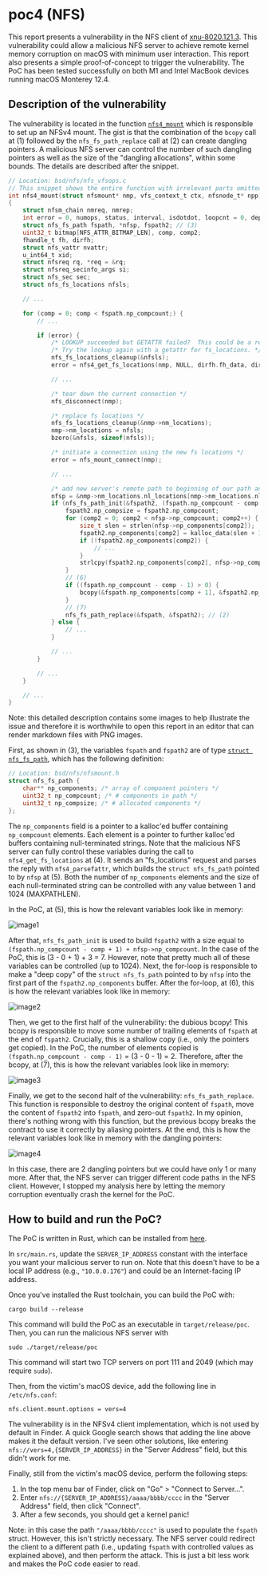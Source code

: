 # poc4 (NFS)

This report presents a vulnerability in the NFS client of [xnu-8020.121.3][1].
This vulnerability could allow a malicious NFS server to achieve remote kernel
memory corruption on macOS with minimum user interaction. This report also
presents a simple proof-of-concept to trigger the vulnerability. The PoC has
been tested successfully on both M1 and Intel MacBook devices running macOS
Monterey 12.4.

## Description of the vulnerability

The vulnerability is located in the function [`nfs4_mount`][2] which is
responsible to set up an NFSv4 mount. The gist is that the combination of the
`bcopy` call at (1) followed by the `nfs_fs_path_replace` call at (2) can create
dangling pointers. A malicious NFS server can control the number of such
dangling pointers as well as the size of the "dangling allocations", within some
bounds. The details are described after the snippet.

```c
// Location: bsd/nfs/nfs_vfsops.c
// This snippet shows the entire function with irrelevant parts omitted.
int nfs4_mount(struct nfsmount* nmp, vfs_context_t ctx, nfsnode_t* npp)
{
    struct nfsm_chain nmreq, nmrep;
    int error = 0, numops, status, interval, isdotdot, loopcnt = 0, depth = 0;
    struct nfs_fs_path fspath, *nfsp, fspath2; // (3)
    uint32_t bitmap[NFS_ATTR_BITMAP_LEN], comp, comp2;
    fhandle_t fh, dirfh;
    struct nfs_vattr nvattr;
    u_int64_t xid;
    struct nfsreq rq, *req = &rq;
    struct nfsreq_secinfo_args si;
    struct nfs_sec sec;
    struct nfs_fs_locations nfsls;

    // ...

    for (comp = 0; comp < fspath.np_compcount;) {
        // ...

        if (error) {
            /* LOOKUP succeeded but GETATTR failed?  This could be a referral. */
            /* Try the lookup again with a getattr for fs_locations. */
            nfs_fs_locations_cleanup(&nfsls);
            error = nfs4_get_fs_locations(nmp, NULL, dirfh.fh_data, dirfh.fh_len, fspath.np_components[comp], ctx, &nfsls); // (4)

            // ...

            /* tear down the current connection */
            nfs_disconnect(nmp);

            /* replace fs locations */
            nfs_fs_locations_cleanup(&nmp->nm_locations);
            nmp->nm_locations = nfsls;
            bzero(&nfsls, sizeof(nfsls));

            /* initiate a connection using the new fs locations */
            error = nfs_mount_connect(nmp);

            // ...

            /* add new server's remote path to beginning of our path and continue */
            nfsp = &nmp->nm_locations.nl_locations[nmp->nm_locations.nl_current.nli_loc]->nl_path; // (5)
            if (nfs_fs_path_init(&fspath2, (fspath.np_compcount - comp + 1) + nfsp->np_compcount)) {
                fspath2.np_compsize = fspath2.np_compcount;
                for (comp2 = 0; comp2 < nfsp->np_compcount; comp2++) {
                    size_t slen = strlen(nfsp->np_components[comp2]);
                    fspath2.np_components[comp2] = kalloc_data(slen + 1, Z_WAITOK | Z_ZERO);
                    if (!fspath2.np_components[comp2]) {
                        // ...
                    }
                    strlcpy(fspath2.np_components[comp2], nfsp->np_components[comp2], slen + 1);
                }
                // (6)
                if ((fspath.np_compcount - comp - 1) > 0) {
                    bcopy(&fspath.np_components[comp + 1], &fspath2.np_components[nfsp->np_compcount], (fspath.np_compcount - comp - 1) * sizeof(char*)); // (1)
                }
                // (7)
                nfs_fs_path_replace(&fspath, &fspath2); // (2)
            } else {
                // ...
            }

            // ...
        }

        // ...
    }

    // ...
}
```

Note: this detailed description contains some images to help illustrate the
issue and therefore it is worthwhile to open this report in an editor that can
render markdown files with PNG images.

First, as shown in (3), the variables `fspath` and `fspath2` are of type
[`struct nfs_fs_path`][3], which has the following definition:

```c
// Location: bsd/nfs/nfsmount.h
struct nfs_fs_path {
    char** np_components; /* array of component pointers */
    uint32_t np_compcount; /* # components in path */
    uint32_t np_compsize; /* # allocated components */
};
```

The `np_components` field is a pointer to a kalloc'ed buffer containing
`np_compcount` elements. Each element is a pointer to further kalloc'ed buffers
containing null-terminated strings. Note that the malicious NFS server can fully
control these variables during the call to `nfs4_get_fs_locations` at (4). It
sends an "fs_locations" request and parses the reply with `nfs4_parsefattr`,
which builds the `struct nfs_fs_path` pointed to by `nfsp` at (5). Both the
number of `np_components` elements and the size of each null-terminated string
can be controlled with any value between 1 and 1024 (MAXPATHLEN).

In the PoC, at (5), this is how the relevant variables look like in memory:

![image1](img/image1.png)

After that, `nfs_fs_path_init` is used to build `fspath2` with a size equal to
`(fspath.np_compcount - comp + 1) + nfsp->np_compcount`. In the case of the PoC,
this is (3 - 0 + 1) + 3 = 7. However, note that pretty much all of these
variables can be controlled (up to 1024). Next, the for-loop is responsible to
make a "deep copy" of the `struct nfs_fs_path` pointed to by `nfsp` into the
first part of the `fspath2.np_components` buffer. After the for-loop, at (6),
this is how the relevant variables look like in memory:

![image2](img/image2.png)

Then, we get to the first half of the vulnerability: the dubious bcopy! This
bcopy is responsible to move some number of trailing elements of `fspath` at the
end of `fspath2`. Crucially, this is a shallow copy (i.e., only the pointers get
copied). In the PoC, the number of elements copied is
`(fspath.np_compcount - comp - 1)` = (3 - 0 - 1) = 2. Therefore, after the
bcopy, at (7), this is how the relevant variables look like in memory:

![image3](img/image3.png)

Finally, we get to the second half of the vulnerability: `nfs_fs_path_replace`.
This function is responsible to destroy the original content of `fspath`,
move the content of `fspath2` into `fspath`, and zero-out `fspath2`. In my
opinion, there's nothing wrong with this function, but the previous bcopy
breaks the contract to use it correctly by aliasing pointers. At the end, this
is how the relevant variables look like in memory with the dangling pointers:

![image4](img/image4.png)

In this case, there are 2 dangling pointers but we could have only 1 or many
more. After that, the NFS server can trigger different code paths in the NFS
client. However, I stopped my analysis here by letting the memory corruption
eventually crash the kernel for the PoC.

## How to build and run the PoC?

The PoC is written in Rust, which can be installed from [here][4].

In `src/main.rs`, update the `SERVER_IP_ADDRESS` constant with the interface you
want your malicious server to run on. Note that this doesn't have to be a local
IP address (e.g., `"10.0.0.176"`) and could be an Internet-facing IP address.

Once you've installed the Rust toolchain, you can build the PoC with:
```
cargo build --release
```

This command will build the PoC as an executable in `target/release/poc`.
Then, you can run the malicious NFS server with
```
sudo ./target/release/poc
```

This command will start two TCP servers on port 111 and 2049 (which may require
`sudo`).

Then, from the victim's macOS device, add the following line in `/etc/nfs.conf`:
```
nfs.client.mount.options = vers=4
```

The vulnerability is in the NFSv4 client implementation, which is not used by
default in Finder. A quick Google search shows that adding the line above makes
it the default version. I've seen other solutions, like entering
`nfs://vers=4,{SERVER_IP_ADDRESS}` in the "Server Address" field, but this
didn't work for me.

Finally, still from the victim's macOS device, perform the following steps:

1. In the top menu bar of Finder, click on "Go" > "Connect to Server...".
2. Enter `nfs://{SERVER_IP_ADDRESS}/aaaa/bbbb/cccc` in the "Server Address"
field, then click "Connect".
3. After a few seconds, you should get a kernel panic!

Note: in this case the path `"/aaaa/bbbb/cccc"` is used to populate the `fspath`
struct. However, this isn't strictly necessary. The NFS server could redirect
the client to a different path (i.e., updating `fspath` with controlled values
as explained above), and then perform the attack. This is just a bit less work
and makes the PoC code easier to read.

[1]: https://github.com/apple-oss-distributions/xnu/tree/xnu-8020.121.3
[2]: https://github.com/apple-oss-distributions/xnu/blob/xnu-8020.121.3/bsd/nfs/nfs_vfsops.c#L1755-L2174
[3]: https://github.com/apple-oss-distributions/xnu/blob/xnu-8020.121.3/bsd/nfs/nfsmount.h#L120-L124
[4]: https://www.rust-lang.org/tools/install
